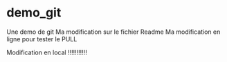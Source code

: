# demo_git
Une demo de git
Ma modification sur le fichier Readme
Ma modification en ligne pour tester le PULL

Modification en local !!!!!!!!!!!
